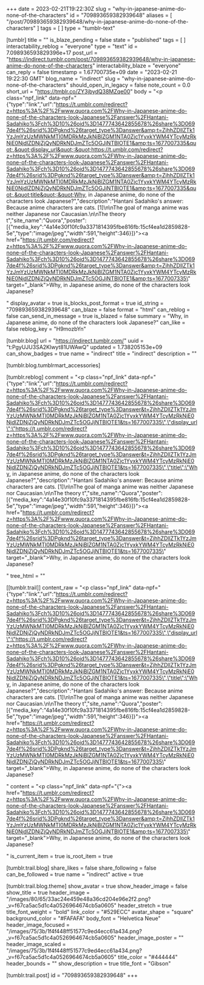 +++
date = 2023-02-21T19:22:30Z
slug = "why-in-japanese-anime-do-none-of-the-characters"
id = "709893659382939648"
aliases = [ "/post/709893659382939648/why-in-japanese-anime-do-none-of-the-characters" ]
tags = [ ]
type = "tumblr-text"

[tumblr]
title = ""
is_blaze_pending = false
state = "published"
tags = [ ]
interactability_reblog = "everyone"
type = "text"
id = 7.098936593829396e+17
post_url = "https://indirect.tumblr.com/post/709893659382939648/why-in-japanese-anime-do-none-of-the-characters"
interactability_blaze = "everyone"
can_reply = false
timestamp = 1.67700735e+09
date = "2023-02-21 19:22:30 GMT"
blog_name = "indirect"
slug = "why-in-japanese-anime-do-none-of-the-characters"
should_open_in_legacy = false
note_count = 0.0
short_url = "https://tmblr.co/ZY3jbydQ38MZqe00"
body = "<p class=\"npf_link\" data-npf=\"{&quot;type&quot;:&quot;link&quot;,&quot;url&quot;:&quot;https://t.umblr.com/redirect?z=https%3A%2F%2Fwww.quora.com%2FWhy-in-Japanese-anime-do-none-of-the-characters-look-Japanese%2Fanswer%2FHantani-Sadahiko%3Fch%3D10%26oid%3D1477743642855678%26share%3D0697de4f%26srid%3DPgknd%26target_type%3Danswer&amp;t=ZjhhZDllZTk1YzJmYzUzMWNkMTI0MDRkMzJkNjBlZGM1NTA0Zjc1YyxkYWM4YTcyMzRkNjE0NjdlZDNjZjQyNDRkNDJmZTc5OGJjNTBlOTE1&amp;ts=1677007335&quot;,&quot;display_url&quot;:&quot;https://t.umblr.com/redirect?z=https%3A%2F%2Fwww.quora.com%2FWhy-in-Japanese-anime-do-none-of-the-characters-look-Japanese%2Fanswer%2FHantani-Sadahiko%3Fch%3D10%26oid%3D1477743642855678%26share%3D0697de4f%26srid%3DPgknd%26target_type%3Danswer&amp;t=ZjhhZDllZTk1YzJmYzUzMWNkMTI0MDRkMzJkNjBlZGM1NTA0Zjc1YyxkYWM4YTcyMzRkNjE0NjdlZDNjZjQyNDRkNDJmZTc5OGJjNTBlOTE1&amp;ts=1677007335&quot;,&quot;title&quot;:&quot;Why, in Japanese anime, do none of the characters look Japanese?&quot;,&quot;description&quot;:&quot;Hantani Sadahiko's answer: Because anime characters are cats. [1]\\n\\nThe goal of manga anime was neither Japanese nor Caucasian.\\n\\nThe theory t&quot;,&quot;site_name&quot;:&quot;Quora&quot;,&quot;poster&quot;:[{&quot;media_key&quot;:&quot;4a14e30f10fc9a3371814395fbe816fb:15cf4ea1d2859828-5e&quot;,&quot;type&quot;:&quot;image/jpeg&quot;,&quot;width&quot;:591,&quot;height&quot;:346}]}\"><a href=\"https://t.umblr.com/redirect?z=https%3A%2F%2Fwww.quora.com%2FWhy-in-Japanese-anime-do-none-of-the-characters-look-Japanese%2Fanswer%2FHantani-Sadahiko%3Fch%3D10%26oid%3D1477743642855678%26share%3D0697de4f%26srid%3DPgknd%26target_type%3Danswer&amp;t=ZjhhZDllZTk1YzJmYzUzMWNkMTI0MDRkMzJkNjBlZGM1NTA0Zjc1YyxkYWM4YTcyMzRkNjE0NjdlZDNjZjQyNDRkNDJmZTc5OGJjNTBlOTE1&amp;ts=1677007335\" target=\"_blank\">Why, in Japanese anime, do none of the characters look Japanese?</a></p>"
display_avatar = true
is_blocks_post_format = true
id_string = "709893659382939648"
can_blaze = false
format = "html"
can_reblog = false
can_send_in_message = true
is_blazed = false
summary = "Why, in Japanese anime, do none of the characters look Japanese?"
can_like = false
reblog_key = "H9mozbYn"

[tumblr.blog]
url = "https://indirect.tumblr.com/"
uuid = "t:PgyUJU3SA2Klwyt81UWAwQ"
updated = 1.738205153e+09
can_show_badges = true
name = "indirect"
title = "indirect"
description = ""

[tumblr.blog.tumblrmart_accessories]

[tumblr.reblog]
comment = "<p class=\"npf_link\" data-npf=\"{\"type\":\"link\",\"url\":\"https://t.umblr.com/redirect?z=https%3A%2F%2Fwww.quora.com%2FWhy-in-Japanese-anime-do-none-of-the-characters-look-Japanese%2Fanswer%2FHantani-Sadahiko%3Fch%3D10%26oid%3D1477743642855678%26share%3D0697de4f%26srid%3DPgknd%26target_type%3Danswer&t=ZjhhZDllZTk1YzJmYzUzMWNkMTI0MDRkMzJkNjBlZGM1NTA0Zjc1YyxkYWM4YTcyMzRkNjE0NjdlZDNjZjQyNDRkNDJmZTc5OGJjNTBlOTE1&ts=1677007335\",\"display_url\":\"https://t.umblr.com/redirect?z=https%3A%2F%2Fwww.quora.com%2FWhy-in-Japanese-anime-do-none-of-the-characters-look-Japanese%2Fanswer%2FHantani-Sadahiko%3Fch%3D10%26oid%3D1477743642855678%26share%3D0697de4f%26srid%3DPgknd%26target_type%3Danswer&t=ZjhhZDllZTk1YzJmYzUzMWNkMTI0MDRkMzJkNjBlZGM1NTA0Zjc1YyxkYWM4YTcyMzRkNjE0NjdlZDNjZjQyNDRkNDJmZTc5OGJjNTBlOTE1&ts=1677007335\",\"title\":\"Why, in Japanese anime, do none of the characters look Japanese?\",\"description\":\"Hantani Sadahiko's answer: Because anime characters are cats. [1]\\n\\nThe goal of manga anime was neither Japanese nor Caucasian.\\n\\nThe theory t\",\"site_name\":\"Quora\",\"poster\":[{\"media_key\":\"4a14e30f10fc9a3371814395fbe816fb:15cf4ea1d2859828-5e\",\"type\":\"image/jpeg\",\"width\":591,\"height\":346}]}\"><a href=\"https://t.umblr.com/redirect?z=https%3A%2F%2Fwww.quora.com%2FWhy-in-Japanese-anime-do-none-of-the-characters-look-Japanese%2Fanswer%2FHantani-Sadahiko%3Fch%3D10%26oid%3D1477743642855678%26share%3D0697de4f%26srid%3DPgknd%26target_type%3Danswer&t=ZjhhZDllZTk1YzJmYzUzMWNkMTI0MDRkMzJkNjBlZGM1NTA0Zjc1YyxkYWM4YTcyMzRkNjE0NjdlZDNjZjQyNDRkNDJmZTc5OGJjNTBlOTE1&ts=1677007335\" target=\"_blank\">Why, in Japanese anime, do none of the characters look Japanese?</a></p>"
tree_html = ""

[[tumblr.trail]]
content_raw = "<p class=\"npf_link\" data-npf=\"{\"type\":\"link\",\"url\":\"https://t.umblr.com/redirect?z=https%3A%2F%2Fwww.quora.com%2FWhy-in-Japanese-anime-do-none-of-the-characters-look-Japanese%2Fanswer%2FHantani-Sadahiko%3Fch%3D10%26oid%3D1477743642855678%26share%3D0697de4f%26srid%3DPgknd%26target_type%3Danswer&t=ZjhhZDllZTk1YzJmYzUzMWNkMTI0MDRkMzJkNjBlZGM1NTA0Zjc1YyxkYWM4YTcyMzRkNjE0NjdlZDNjZjQyNDRkNDJmZTc5OGJjNTBlOTE1&ts=1677007335\",\"display_url\":\"https://t.umblr.com/redirect?z=https%3A%2F%2Fwww.quora.com%2FWhy-in-Japanese-anime-do-none-of-the-characters-look-Japanese%2Fanswer%2FHantani-Sadahiko%3Fch%3D10%26oid%3D1477743642855678%26share%3D0697de4f%26srid%3DPgknd%26target_type%3Danswer&t=ZjhhZDllZTk1YzJmYzUzMWNkMTI0MDRkMzJkNjBlZGM1NTA0Zjc1YyxkYWM4YTcyMzRkNjE0NjdlZDNjZjQyNDRkNDJmZTc5OGJjNTBlOTE1&ts=1677007335\",\"title\":\"Why, in Japanese anime, do none of the characters look Japanese?\",\"description\":\"Hantani Sadahiko's answer: Because anime characters are cats. [1]\\n\\nThe goal of manga anime was neither Japanese nor Caucasian.\\n\\nThe theory t\",\"site_name\":\"Quora\",\"poster\":[{\"media_key\":\"4a14e30f10fc9a3371814395fbe816fb:15cf4ea1d2859828-5e\",\"type\":\"image/jpeg\",\"width\":591,\"height\":346}]}\"><a href=\"https://t.umblr.com/redirect?z=https%3A%2F%2Fwww.quora.com%2FWhy-in-Japanese-anime-do-none-of-the-characters-look-Japanese%2Fanswer%2FHantani-Sadahiko%3Fch%3D10%26oid%3D1477743642855678%26share%3D0697de4f%26srid%3DPgknd%26target_type%3Danswer&t=ZjhhZDllZTk1YzJmYzUzMWNkMTI0MDRkMzJkNjBlZGM1NTA0Zjc1YyxkYWM4YTcyMzRkNjE0NjdlZDNjZjQyNDRkNDJmZTc5OGJjNTBlOTE1&ts=1677007335\" target=\"_blank\">Why, in Japanese anime, do none of the characters look Japanese?</a></p>"
content = "<p class=\"npf_link\" data-npf=\"{\"><a href=\"https://t.umblr.com/redirect?z=https%3A%2F%2Fwww.quora.com%2FWhy-in-Japanese-anime-do-none-of-the-characters-look-Japanese%2Fanswer%2FHantani-Sadahiko%3Fch%3D10%26oid%3D1477743642855678%26share%3D0697de4f%26srid%3DPgknd%26target_type%3Danswer&amp;t=ZjhhZDllZTk1YzJmYzUzMWNkMTI0MDRkMzJkNjBlZGM1NTA0Zjc1YyxkYWM4YTcyMzRkNjE0NjdlZDNjZjQyNDRkNDJmZTc5OGJjNTBlOTE1&amp;ts=1677007335\" target=\"_blank\">Why, in Japanese anime, do none of the characters look Japanese?</a></p>"
is_current_item = true
is_root_item = true

[tumblr.trail.blog]
share_likes = false
share_following = false
can_be_followed = true
name = "indirect"
active = true

[tumblr.trail.blog.theme]
show_avatar = true
show_header_image = false
show_title = true
header_image = "/images/80/65/33ac24e459e48a36cd204e96e2f2.png?_v=f67ca5ac5d1c4a0526964674cb5a0605"
header_stretch = true
title_font_weight = "bold"
link_color = "#529ECC"
avatar_shape = "square"
background_color = "#FAFAFA"
body_font = "Helvetica Neue"
header_image_focused = "/images/75/3b/1f4f448ff51577c9ed4ecc61a434.png?_v=f67ca5ac5d1c4a0526964674cb5a0605"
header_image_poster = ""
header_image_scaled = "/images/75/3b/1f4f448ff51577c9ed4ecc61a434.png?_v=f67ca5ac5d1c4a0526964674cb5a0605"
title_color = "#444444"
header_bounds = ""
show_description = true
title_font = "Gibson"

[tumblr.trail.post]
id = "709893659382939648"
+++
